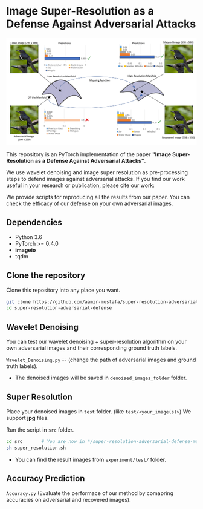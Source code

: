 # Image Super-Resolution as a Defense Against Adversarial Attacks
![](Mapping_function.png)

This repository is an PyTorch implementation of the paper **"Image Super-Resolution as a Defense Against Adversarial Attacks"**.

We use wavelet denoising and image super resolution as pre-processing steps to defend images against adversarial attacks. If you find our work useful in your research or publication, please cite our work:

We provide scripts for reproducing all the results from our paper. You can check the efficacy of our defense on your own adversarial images.

## Dependencies
* Python 3.6
* PyTorch >= 0.4.0
* **imageio**
* tqdm


## Clone the repository
Clone this repository into any place you want.
```bash
git clone https://github.com/aamir-mustafa/super-resolution-adversarial-defense
cd super-resolution-adversarial-defense
```
## Wavelet Denoising
You can test our wavelet denoising + super-resolution algorithm on your own adversarial images and their corresponding ground truth labels. 
 
``Wavelet_Denoising.py`` -- (change the path of adversarial images and ground truth labels).

* The denoised images will be saved in ``denoised_images_folder`` folder.


## Super Resolution
Place your denoised images in ``test`` folder. (like ``test/<your_image(s)>``) We support  **jpg** files.

Run the script in ``src`` folder.
```bash
cd src       # You are now in */super-resolution-adversarial-defense-master/src
sh super_resolution.sh
```

* You can find the result images from ```experiment/test/``` folder.

## Accuracy Prediction

``Accuracy.py`` (Evaluate the performace of our method by comapring accuracies on adversarial and recovered images).

